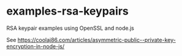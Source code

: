 # examples-rsa-keypairs

RSA keypair examples using OpenSSL and node.js

See <https://coolaj86.com/articles/asymmetric-public--private-key-encryption-in-node-js/>
